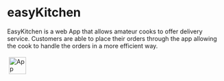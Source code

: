 # easyKitchen

EasyKitchen is a web App that allows amateur cooks to offer delivery service. Customers are able to place their orders through the app allowing the cook to handle the orders in a more efficient way.

<img src="file:///home/yanira/Desktop/letsCook.png" alt="App" height="40" style="vertical-align:top; margin:4px">
